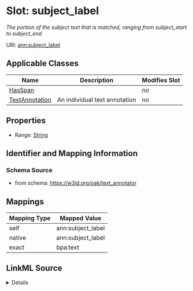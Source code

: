 

# Slot: subject_label


_The portion of the subject text that is matched, ranging from subject_start to subject_end_





URI: [ann:subject_label](https://w3id.org/linkml/text_annotator/subject_label)



<!-- no inheritance hierarchy -->





## Applicable Classes

| Name | Description | Modifies Slot |
| --- | --- | --- |
| [HasSpan](HasSpan.md) |  |  no  |
| [TextAnnotation](TextAnnotation.md) | An individual text annotation |  no  |







## Properties

* Range: [String](String.md)





## Identifier and Mapping Information







### Schema Source


* from schema: https://w3id.org/oak/text_annotator




## Mappings

| Mapping Type | Mapped Value |
| ---  | ---  |
| self | ann:subject_label |
| native | ann:subject_label |
| exact | bpa:text |




## LinkML Source

<details>
```yaml
name: subject_label
description: The portion of the subject text that is matched, ranging from subject_start
  to subject_end
from_schema: https://w3id.org/oak/text_annotator
exact_mappings:
- bpa:text
rank: 1000
alias: subject_label
owner: HasSpan
domain_of:
- HasSpan
range: string

```
</details>